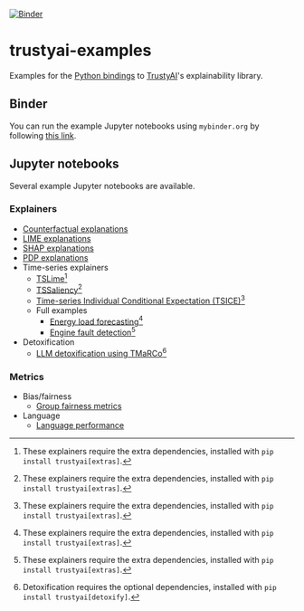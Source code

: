 [![Binder](https://mybinder.org/badge_logo.svg)](https://mybinder.org/v2/gh/trustyai-explainability/trustyai-explainability-python-examples/main?labpath=examples)
# trustyai-examples

Examples for the [Python bindings](https://github.com/trustyai-explainability/trustyai-explainability-python) to [TrustyAI](https://github.com/trustyai-explainability/trustyai-explainability)'s explainability library.

## Binder

You can run the example Jupyter notebooks using `mybinder.org` by following [this link](https://mybinder.org/v2/gh/trustyai-explainability/trustyai-explainability-python-examples/main?labpath=examples).

## Jupyter notebooks

Several example Jupyter notebooks are available.

### Explainers

- [Counterfactual explanations](examples/Counterfactuals.ipynb)
- [LIME explanations](examples/Lime.ipynb)
- [SHAP explanations](examples/SHAP.ipynb)
- [PDP explanations](examples/PDP.ipynb) 
- Time-series explainers
  - [TSLime](examples/TSLime.ipynb)[^1]
  - [TSSaliency](examples/TSSaliency.ipynb)[^1]
  - [Time-series Individual Conditional Expectation (TSICE)](examples/TSICE.ipynb)[^1]
  - Full examples
    - [Energy load forecasting](examples/EnergyLoadForecasting.ipynb)[^1]
    - [Engine fault detection](examples/EngineFaultDetection.ipynb)[^1]
- Detoxification
    - [LLM detoxification using TMaRCo](examples/Detoxify.ipynb)[^2]
    

### Metrics

- Bias/fairness
  - [Group fairness metrics](examples/GroupFairnessMetrics.ipynb)
- Language
  - [Language performance](examples/LanguageMetrics.ipynb)


[^1]: These explainers require the extra dependencies, installed with `pip install trustyai[extras]`.
[^2]: Detoxification requires the optional dependencies, installed with `pip install trustyai[detoxify]`.
